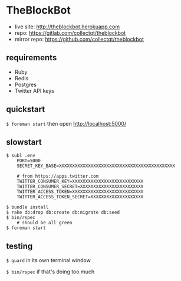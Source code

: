 # TheBlockBot

* live site: <http://theblockbot.herokuapp.com>
* repo: <https://gitlab.com/collectqt/theblockbot>
* mirror repo: <https://github.com/collectqt/theblockbot>

## requirements

 * Ruby
 * Redis
 * Postgres
 * Twitter API keys

## quickstart

`$ foreman start` then open <http://localhost:5000/>

## slowstart

```
$ subl .env
    PORT=5000
    SECRET_KEY_BASE=XXXXXXXXXXXXXXXXXXXXXXXXXXXXXXXXXXXXXXXXXXXX

    # from https://apps.twitter.com
    TWITTER_CONSUMER_KEY=XXXXXXXXXXXXXXXXXXXXXXXXXXX
    TWITTER_CONSUMER_SECRET=XXXXXXXXXXXXXXXXXXXXXXXX
    TWITTER_ACCESS_TOKEN=XXXXXXXXXXXXXXXXXXXXXXXXXXX
    TWITTER_ACCESS_TOKEN_SECRET=XXXXXXXXXXXXXXXXXXXX

$ bundle install
$ rake db:drop db:create db:migrate db:seed
$ bin/rspec
    # should be all green
$ foreman start
```

## testing

`$ guard` in its own terminal window

`$ bin/rspec` if that's doing too much
